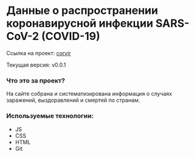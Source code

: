 # Данные о распространении коронавирусной инфекции SARS-CoV-2 (COVID-19)

Ссылка на проект: [corvir](https://ko1p.github.io/corvir/ "Статистика распростронения коронавирусной инфекции")

Текущая версия: v0.0.1

### Что это за проект?

На сайте собрана и систематизирована информация о случаях заражений, выздоравлений и смертей по странам. 

###  Используемые технологии:
- JS
- CSS
- HTML
- Git
